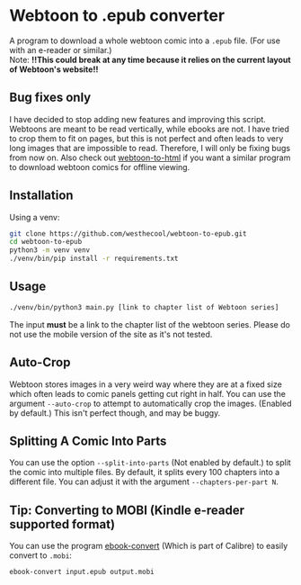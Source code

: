 # Webtoon to .epub converter
A program to download a whole webtoon comic into a `.epub` file. (For use with an e-reader or similar.)<br>
Note: **!!This could break at any time because it relies on the current layout of Webtoon's website!!**

## Bug fixes only
I have decided to stop adding new features and improving this script. Webtoons are meant to be read vertically, while ebooks are not. I have tried to crop them to fit on pages, but this is not perfect and often leads to very long images that are impossible to read. Therefore, I will only be fixing bugs from now on. Also check out [webtoon-to-html](https://github.com/westhecool/webtoon-to-html) if you want a similar program to download webtoon comics for offline viewing.

## Installation
Using a venv:
```sh
git clone https://github.com/westhecool/webtoon-to-epub.git
cd webtoon-to-epub
python3 -m venv venv
./venv/bin/pip install -r requirements.txt
```

## Usage
```sh
./venv/bin/python3 main.py [link to chapter list of Webtoon series]
```
The input **must** be a link to the chapter list of the webtoon series. Please do not use the mobile version of the site as it's not tested.

## Auto-Crop
Webtoon stores images in a very weird way where they are at a fixed size which often leads to comic panels getting cut right in half. You can use the argument `--auto-crop` to attempt to automatically crop the images. (Enabled by default.) This isn't perfect though, and may be buggy.

## Splitting A Comic Into Parts
You can use the option `--split-into-parts` (Not enabled by default.) to split the comic into multiple files. By default, it splits every 100 chapters into a different file. You can adjust it with the argument `--chapters-per-part N`.

## Tip: Converting to MOBI (Kindle e-reader supported format)
You can use the program [ebook-convert](https://command-not-found.com/ebook-convert) (Which is part of Calibre) to easily convert to `.mobi`:
```sh
ebook-convert input.epub output.mobi
```
